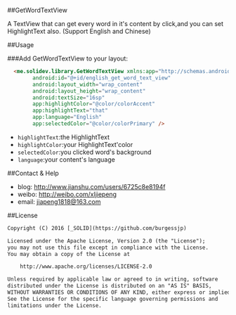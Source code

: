 ##GetWordTextView

A TextView that can get every word in it's content by click,and you can set HighlightText also.
(Support English and Chinese)

##Usage

###Add GetWordTextView to your layout:
```html
  <me.solidev.library.GetWordTextView xmlns:app="http://schemas.android.com/apk/res-auto"
        android:id="@+id/english_get_word_text_view"
        android:layout_width="wrap_content"
        android:layout_height="wrap_content"
        android:textSize="16sp"
        app:highlightColor="@color/colorAccent"
        app:highlightText="that"
        app:language="English"
        app:selectedColor="@color/colorPrimary" />
```
- <code>highlightText</code>:the HighlightText
- <code>highlightColor</code>:your HighlightText'color
- <code>selectedColor</code>:you clicked word's background
- <code>language</code>:your content's language


##Contact & Help

- blog: http://www.jianshu.com/users/6725c8e8194f
- weibo: http://weibo.com/xljiepeng
- email: jiapeng1818@163.com


##License
```html
Copyright (C) 2016 [_SOLID](https://github.com/burgessjp)

Licensed under the Apache License, Version 2.0 (the "License");
you may not use this file except in compliance with the License.
You may obtain a copy of the License at

    http://www.apache.org/licenses/LICENSE-2.0

Unless required by applicable law or agreed to in writing, software
distributed under the License is distributed on an "AS IS" BASIS,
WITHOUT WARRANTIES OR CONDITIONS OF ANY KIND, either express or implied.
See the License for the specific language governing permissions and
limitations under the License.
```

